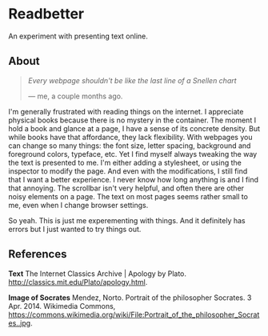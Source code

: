 # Readbetter

An experiment with presenting text online.

## About

> *Every webpage shouldn't be like the last line of a Snellen chart*
>
> — me, a couple months ago.

I'm generally frustrated with reading things on the internet. I appreciate
physical books because there is no mystery in the container. The moment I hold a
book and glance at a page, I have a sense of its concrete density. But while books
have that affordance, they lack flexibility. With webpages you can change so
many things: the font size, letter spacing, background and foreground colors,
typeface, etc. Yet I find myself always tweaking the way the text is presented
to me. I'm either adding a stylesheet, or using the inspector to modify the
page. And even with the modifications, I still find that I want a better
experience. I never know how long anything is and I find that annoying. The
scrollbar isn't very helpful, and often there are other noisy elements on a
page. The text on most pages seems rather small to me, even when I change
browser settings.

So yeah. This is just me experementing with things. And it definitely has errors
but I just wanted to try things out.

## References

**Text**
The Internet Classics Archive | Apology by Plato. http://classics.mit.edu/Plato/apology.html.

**Image of Socrates**
Mendez, Norto. Portrait of the philosopher Socrates. 3 Apr. 2014. Wikimedia Commons,
https://commons.wikimedia.org/wiki/File:Portrait_of_the_philosopher_Socrates..jpg.

